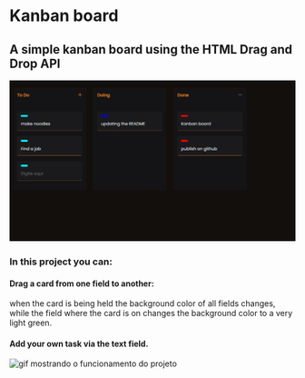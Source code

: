 # Kanban board

## A simple kanban board using the HTML Drag and Drop API

![Imagem apresentando o layout do quadro](https://github.com/Marllon-Freitas/Kanban-board/blob/main/media/kanbanboard.png)

### In this project you can:

#### Drag a card from one field to another:

when the card is being held the background color of all fields changes, while the field where the card is on changes the background color to a very light green.

#### Add your own task via the text field.

![gif mostrando o funcionamento do projeto](https://j.gifs.com/r8PYPw.gif)
